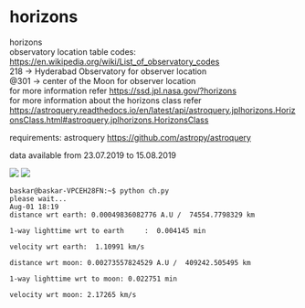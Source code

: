 # horizons
horizons 
<br>observatory location table codes: https://en.wikipedia.org/wiki/List_of_observatory_codes</br>
218 -> Hyderabad Observatory for observer location</br>
@301 -> center of the Moon for observer location</br>
for more information refer https://ssd.jpl.nasa.gov/?horizons</br>
for more information about the horizons class refer</br> https://astroquery.readthedocs.io/en/latest/api/astroquery.jplhorizons.HorizonsClass.html#astroquery.jplhorizons.HorizonsClass

requirements: astroquery https://github.com/astropy/astroquery</br>

data available from 23.07.2019 to 15.08.2019

<img src = "https://github.com/bhaskar4n/horizons/blob/master/ch1.png"/>

<img src = "https://github.com/bhaskar4n/horizons/blob/master/ch.png"/>

```
baskar@baskar-VPCEH28FN:~$ python ch.py
please wait...
Aug-01 18:19
distance wrt earth: 0.00049836082776 A.U /  74554.7798329 km 

1-way lighttime wrt to earth	 :  0.004145 min 

velocity wrt earth:  1.10991 km/s 

distance wrt moon: 0.00273557824529 A.U /  409242.505495 km 

1-way lighttime wrt to moon: 0.022751 min 

velocity wrt moon: 2.17265 km/s 





